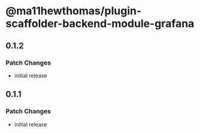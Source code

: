 # @ma11hewthomas/plugin-scaffolder-backend-module-grafana

## 0.1.2

### Patch Changes

- initial release

## 0.1.1

### Patch Changes

- initial release
